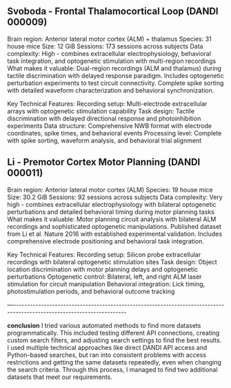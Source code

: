 ## **Svoboda \- Frontal Thalamocortical Loop (DANDI 000009\)**

Brain region: Anterior lateral motor cortex (ALM) \+ thalamus Species: 31 house
mice Size: 12 GiB Sessions: 173 sessions across subjects Data complexity: High
\- combines extracellular electrophysiology, behavioral task integration, and
optogenetic stimulation with multi-region recordings What makes it valuable:
Dual-region recordings (ALM and thalamus) during tactile discrimination with
delayed response paradigm. Includes optogenetic perturbation experiments to test
circuit connectivity. Complete spike sorting with detailed waveform
characterization and behavioral synchronization.

Key Technical Features: Recording setup: Multi-electrode extracellular arrays
with optogenetic stimulation capability Task design: Tactile discrimination with
delayed directional response and photoinhibition experiments Data structure:
Comprehensive NWB format with electrode coordinates, spike times, and behavioral
events Processing level: Complete with spike sorting, waveform analysis, and
behavioral trial alignment

##

##

##

## **Li \- Premotor Cortex Motor Planning (DANDI 000011\)**

Brain region: Anterior lateral motor cortex (ALM) Species: 19 house mice Size:
30.2 GiB Sessions: 92 sessions across subjects Data complexity: Very high \-
combines extracellular electrophysiology with bilateral optogenetic
perturbations and detailed behavioral timing during motor planning tasks What
makes it valuable: Motor planning circuit analysis with bilateral ALM recordings
and sophisticated optogenetic manipulations. Published dataset from Li et al.
Nature 2016 with established experimental validation. Includes comprehensive
electrode positioning and behavioral task integration.

Key Technical Features: Recording setup: Silicon probe extracellular recordings
with bilateral optogenetic stimulation sites Task design: Object location
discrimination with motor planning delays and optogenetic perturbations
Optogenetic control: Bilateral, left, and right ALM laser stimulation for
circuit manipulation Behavioral integration: Lick timing, photostimulation
periods, and behavioral outcome tracking

—-----------------------------------------------------------------------------------------------------------------------

**conclusion** I tried various automated methods to find more datasets
programmatically. This included testing different API connections, creating
custom search filters, and adjusting search settings to find the best results. I
used multiple technical approaches like direct DANDI API access and Python-based
searches, but ran into consistent problems with access restrictions and getting
the same datasets repeatedly, even when changing the search criteria. Through
this process, I managed to find two additional datasets that meet our
requirements.
